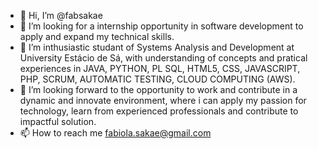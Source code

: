 - 👋 Hi, I’m @fabsakae
- 👀 I’m looking for a internship opportunity in software development to apply and expand my technical skills.
- 🌱 I’m inthusiastic studant of Systems Analysis and Development at University Estácio de Sá, with understanding of concepts and pratical experiences in JAVA, PYTHON, PL SQL, HTML5, CSS, JAVASCRIPT, PHP, SCRUM, AUTOMATIC TESTING, CLOUD COMPUTING (AWS).
- 💞️ I’m looking forward to the opportunity to work and contribute in a dynamic and innovate environment, where i can apply my passion for technology, learn from experienced professionals and contribute to impactful solution.
- 📫 How to reach me fabiola.sakae@gmail.com

<!---
fabsakae/fabsakae is a ✨ special ✨ repository because its `README.md` (this file) appears on your GitHub profile.
You can click the Preview link to take a look at your changes.
--->
